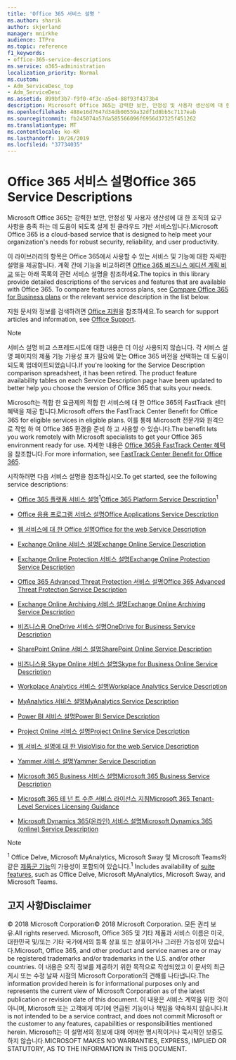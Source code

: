 ```yaml
---
title: 'Office 365 서비스 설명 '
ms.author: sharik
author: skjerland
manager: mnirkhe
audience: ITPro
ms.topic: reference
f1_keywords:
- office-365-service-descriptions
ms.service: o365-administration
localization_priority: Normal
ms.custom:
- Adm_ServiceDesc_top
- Adm_ServiceDesc
ms.assetid: 899bf3b7-f9f0-4f3c-a5e4-88f93f4373b4
description: Microsoft Office 365는 강력한 보안, 안정성 및 사용자 생산성에 대 한 조직의 요구 사항을 충족 하는 데 도움이 되도록 설계 된 클라우드 기반 서비스입니다.
ms.openlocfilehash: 488e16d7647d34db00559a32df1d8bb5c7117eab
ms.sourcegitcommit: fb245074a57da585566096f6956d37325f451262
ms.translationtype: MT
ms.contentlocale: ko-KR
ms.lasthandoff: 10/26/2019
ms.locfileid: "37734035"
---
```

# <a name="office-365-service-descriptions"></a><span data-ttu-id="e007b-103">Office 365 서비스 설명</span><span class="sxs-lookup"><span data-stu-id="e007b-103">Office 365 Service Descriptions</span></span> 

<span data-ttu-id="e007b-104">Microsoft Office 365는 강력한 보안, 안정성 및 사용자 생산성에 대 한 조직의 요구 사항을 충족 하는 데 도움이 되도록 설계 된 클라우드 기반 서비스입니다.</span><span class="sxs-lookup"><span data-stu-id="e007b-104">Microsoft Office 365 is a cloud-based service that is designed to help meet your organization's needs for robust security, reliability, and user productivity.</span></span> 
  
<span data-ttu-id="e007b-p101">이 라이브러리의 항목은 Office 365에서 사용할 수 있는 서비스 및 기능에 대한 자세한 설명을 제공합니다. 계획 간에 기능을 비교하려면 [Office 365 비즈니스 에디션 계획 비교](https://go.microsoft.com/fwlink/?LinkID=799177&amp;clcid=0x409) 또는 아래 목록의 관련 서비스 설명을 참조하세요.</span><span class="sxs-lookup"><span data-stu-id="e007b-p101">The topics in this library provide detailed descriptions of the services and features that are available with Office 365. To compare features across plans, see [Compare Office 365 for Business plans](https://go.microsoft.com/fwlink/?LinkID=799177&amp;clcid=0x409) or the relevant service description in the list below.</span></span> 
  
<span data-ttu-id="e007b-107">지원 문서와 정보를 검색하려면 [Office 지원](https://support.office.com/)을 참조하세요.</span><span class="sxs-lookup"><span data-stu-id="e007b-107">To search for support articles and information, see [Office Support](https://support.office.com/).</span></span>
  
> [!NOTE]
> <span data-ttu-id="e007b-p102">서비스 설명 비교 스프레드시트에 대한 내용은 더 이상 사용되지 않습니다. 각 서비스 설명 페이지의 제품 기능 가용성 표가 필요에 맞는 Office 365 버전을 선택하는 데 도움이 되도록 업데이트되었습니다.</span><span class="sxs-lookup"><span data-stu-id="e007b-p102">If you're looking for the Service Description comparison spreadsheet, it has been retired. The product feature availability tables on each Service Description page have been updated to better help you choose the version of Office 365 that suits your needs.</span></span> 
  
<span data-ttu-id="e007b-110">Microsoft는 적합 한 요금제의 적합 한 서비스에 대 한 Office 365의 FastTrack 센터 혜택을 제공 합니다.</span><span class="sxs-lookup"><span data-stu-id="e007b-110">Microsoft offers the FastTrack Center Benefit for Office 365 for eligible services in eligible plans.</span></span> <span data-ttu-id="e007b-111">이를 통해 Microsoft 전문가와 원격으로 작업 하 여 Office 365 환경을 준비 하 고 사용할 수 있습니다.</span><span class="sxs-lookup"><span data-stu-id="e007b-111">The benefit lets you work remotely with Microsoft specialists to get your Office 365 environment ready for use.</span></span> <span data-ttu-id="e007b-112">자세한 내용은 [Office 365용 FastTrack Center 혜택](https://docs.microsoft.com/fasttrack/O365-fasttrack-benefit-for-office-365)을 참조합니다.</span><span class="sxs-lookup"><span data-stu-id="e007b-112">For more information, see [FastTrack Center Benefit for Office 365](https://docs.microsoft.com/fasttrack/O365-fasttrack-benefit-for-office-365).</span></span>
  
<span data-ttu-id="e007b-113">시작하려면 다음 서비스 설명을 참조하십시오.</span><span class="sxs-lookup"><span data-stu-id="e007b-113">To get started, see the following service descriptions:</span></span>
  
- <span data-ttu-id="e007b-114">[Office 365 플랫폼 서비스 설명](office-365-platform-service-description/office-365-platform-service-description.md)<sup>1</sup></span><span class="sxs-lookup"><span data-stu-id="e007b-114">[Office 365 Platform Service Description](office-365-platform-service-description/office-365-platform-service-description.md)<sup>1</sup></span></span>
    
- [<span data-ttu-id="e007b-115">Office 응용 프로그램 서비스 설명</span><span class="sxs-lookup"><span data-stu-id="e007b-115">Office Applications Service Description</span></span>](office-applications-service-description/office-applications-service-description.md)
    
- [<span data-ttu-id="e007b-116">웹 서비스에 대 한 Office 설명</span><span class="sxs-lookup"><span data-stu-id="e007b-116">Office for the web Service Description</span></span>](office-online-service-description/office-online-service-description.md)
    
- [<span data-ttu-id="e007b-117">Exchange Online 서비스 설명</span><span class="sxs-lookup"><span data-stu-id="e007b-117">Exchange Online Service Description</span></span>](exchange-online-service-description/exchange-online-service-description.md)
    
- [<span data-ttu-id="e007b-118">Exchange Online Protection 서비스 설명</span><span class="sxs-lookup"><span data-stu-id="e007b-118">Exchange Online Protection Service Description</span></span>](exchange-online-protection-service-description/exchange-online-protection-service-description.md)
    
- [<span data-ttu-id="e007b-119">Office 365 Advanced Threat Protection 서비스 설명</span><span class="sxs-lookup"><span data-stu-id="e007b-119">Office 365 Advanced Threat Protection Service Description</span></span>](office-365-advanced-threat-protection-service-description.md)
    
- [<span data-ttu-id="e007b-120">Exchange Online Archiving 서비스 설명</span><span class="sxs-lookup"><span data-stu-id="e007b-120">Exchange Online Archiving Service Description</span></span>](exchange-online-archiving-service-description/exchange-online-archiving-service-description.md)
    
- [<span data-ttu-id="e007b-121">비즈니스용 OneDrive 서비스 설명</span><span class="sxs-lookup"><span data-stu-id="e007b-121">OneDrive for Business Service Description</span></span>](onedrive-for-business-service-description.md)
    
- [<span data-ttu-id="e007b-122">SharePoint Online 서비스 설명</span><span class="sxs-lookup"><span data-stu-id="e007b-122">SharePoint Online Service Description</span></span>](sharepoint-online-service-description/sharepoint-online-service-description.md)
    
- [<span data-ttu-id="e007b-123">비즈니스용 Skype Online 서비스 설명</span><span class="sxs-lookup"><span data-stu-id="e007b-123">Skype for Business Online Service Description</span></span>](skype-for-business-online-service-description/skype-for-business-online-service-description.md)
    
- [<span data-ttu-id="e007b-124">Workplace Analytics 서비스 설명</span><span class="sxs-lookup"><span data-stu-id="e007b-124">Workplace Analytics Service Description</span></span>](workplace-analytics-service-description.md)

- [<span data-ttu-id="e007b-125">MyAnalytics 서비스 설명</span><span class="sxs-lookup"><span data-stu-id="e007b-125">MyAnalytics Service Description</span></span>](mya-service-description.md)
    
- [<span data-ttu-id="e007b-126">Power BI 서비스 설명</span><span class="sxs-lookup"><span data-stu-id="e007b-126">Power BI Service Description</span></span>](power-bi-service-description.md)
    
- [<span data-ttu-id="e007b-127">Project Online 서비스 설명</span><span class="sxs-lookup"><span data-stu-id="e007b-127">Project Online Service Description</span></span>](project-online-service-description/project-online-service-description.md)
    
- [<span data-ttu-id="e007b-128">웹 서비스 설명에 대 한 Visio</span><span class="sxs-lookup"><span data-stu-id="e007b-128">Visio for the web Service Description</span></span>](visio-online-service-description/visio-online-service-description.md)
    
- [<span data-ttu-id="e007b-129">Yammer 서비스 설명</span><span class="sxs-lookup"><span data-stu-id="e007b-129">Yammer Service Description</span></span>](yammer-service-description/yammer-service-description.md)

- [<span data-ttu-id="e007b-130">Microsoft 365 Business 서비스 설명</span><span class="sxs-lookup"><span data-stu-id="e007b-130">Microsoft 365 Business Service Description</span></span>](microsoft-365-service-descriptions/microsoft-365-business-service-description.md)

- [<span data-ttu-id="e007b-131">Microsoft 365 테 넌 트 수준 서비스 라이선스 지침</span><span class="sxs-lookup"><span data-stu-id="e007b-131">Microsoft 365 Tenant-Level Services Licensing Guidance</span></span>](microsoft-365-service-descriptions/microsoft-365-tenantlevel-services-licensing-guidance.md)
    
- [<span data-ttu-id="e007b-132">Microsoft Dynamics 365(온라인) 서비스 설명</span><span class="sxs-lookup"><span data-stu-id="e007b-132">Microsoft Dynamics 365 (online) Service Description</span></span>](microsoft-dynamics-365-online-service-description.md)
    
> [!NOTE]
> <span data-ttu-id="e007b-133"><sup>1</sup> Office Delve, Microsoft MyAnalytics, Microsoft Sway 및 Microsoft Teams와 같은 [제품군 기능](https://docs.microsoft.com/office365/servicedescriptions/office-365-platform-service-description/office-365-suite-features)의 가용성이 포함되어 있습니다.</span><span class="sxs-lookup"><span data-stu-id="e007b-133"><sup>1</sup> Includes availability of [suite features](https://docs.microsoft.com/office365/servicedescriptions/office-365-platform-service-description/office-365-suite-features), such as Office Delve, Microsoft MyAnalytics, Microsoft Sway, and Microsoft Teams.</span></span>
  
## <a name="disclaimer"></a><span data-ttu-id="e007b-134">고지 사항</span><span class="sxs-lookup"><span data-stu-id="e007b-134">Disclaimer</span></span>

<span data-ttu-id="e007b-135">© 2018 Microsoft Corporation</span><span class="sxs-lookup"><span data-stu-id="e007b-135">© 2018 Microsoft Corporation.</span></span> <span data-ttu-id="e007b-136">모든 권리 보유.</span><span class="sxs-lookup"><span data-stu-id="e007b-136">All rights reserved.</span></span> <span data-ttu-id="e007b-137">Microsoft, Office 365 및 기타 제품과 서비스 이름은 미국, 대한민국 및/또는 기타 국가에서의 등록 상표 또는 상표이거나 그러한 가능성이 있습니다.</span><span class="sxs-lookup"><span data-stu-id="e007b-137">Microsoft, Office 365, and other product and service names are or may be registered trademarks and/or trademarks in the U.S. and/or other countries.</span></span> <span data-ttu-id="e007b-138">이 내용은 오직 정보를 제공하기 위한 목적으로 작성되었고 이 문서의 최근 게시 또는 수정 날짜 시점의 Microsoft Corporation의 견해를 나타냅니다.</span><span class="sxs-lookup"><span data-stu-id="e007b-138">The information provided herein is for informational purposes only and represents the current view of Microsoft Corporation as of the latest publication or revision date of this document.</span></span> <span data-ttu-id="e007b-139">이 내용은 서비스 계약을 위한 것이 아니며, Microsoft 또는 고객에게 여기에 언급된 기능이나 책임을 약속하지 않습니다.</span><span class="sxs-lookup"><span data-stu-id="e007b-139">It is not intended to be a service contract, and does not commit Microsoft or the customer to any features, capabilities or responsibilities mentioned herein.</span></span> <span data-ttu-id="e007b-140">Microsoft는 이 설명서의 정보에 대해 어떠한 명시적이거나 묵시적인 보증도 하지 않습니다.</span><span class="sxs-lookup"><span data-stu-id="e007b-140">MICROSOFT MAKES NO WARRANTIES, EXPRESS, IMPLIED OR STATUTORY, AS TO THE INFORMATION IN THIS DOCUMENT.</span></span> 
  

